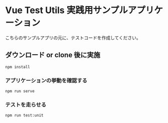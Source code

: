 # Vue Test Utils 実践用サンプルアプリケーション

こちらのサンプルアプリの元に、テストコードを作成してください。

## ダウンロード or clone 後に実施

```
npm install
```

### アプリケーションの挙動を確認する

```
npm run serve
```

### テストを走らせる

```
npm run test:unit
```
